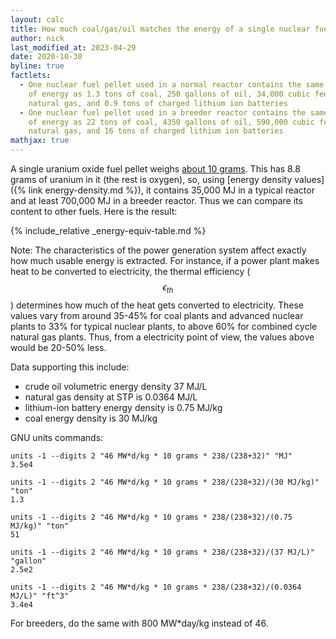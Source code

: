 ```yaml
---
layout: calc
title: How much coal/gas/oil matches the energy of a single nuclear fuel pellet?
author: nick
last_modified_at: 2023-04-29
date: 2020-10-30
byline: true
factlets:
  - One nuclear fuel pellet used in a normal reactor contains the same amount
    of energy as 1.3 tons of coal, 250 gallons of oil, 34,000 cubic feet of
    natural gas, and 0.9 tons of charged lithium ion batteries
  - One nuclear fuel pellet used in a breeder reactor contains the same amount
    of energy as 22 tons of coal, 4350 gallons of oil, 590,000 cubic feet of
    natural gas, and 16 tons of charged lithium ion batteries
mathjax: true
---
```


<div class="row">
<div class="col-lg-8" markdown="1">

A single uranium oxide fuel pellet weighs [about 10
grams](https://www.cameco.com/uranium_101/fuel-processing/fuel-manufacturing/).
This has 8.8 grams of uranium in it (the rest is oxygen), so, using [energy
density values]({% link energy-density.md %}), it contains 35,000 MJ in a typical
reactor and at least 700,000 MJ in a breeder reactor. Thus we can compare its
content to other fuels. Here is the result:

{% include_relative _energy-equiv-table.md %}

Note: The characteristics of the power generation system affect exactly how much usable
energy is extracted. For instance, if a power plant makes heat to be converted to
electricity, the thermal efficiency ($$\epsilon_{th}$$) determines how much of the heat
gets converted to electricity. These values vary from around 35-45% for coal plants and
advanced nuclear plants to 33% for typical nuclear plants, to above 60% for combined cycle
natural gas plants. Thus, from a electricity point of view, the values above would be
20-50% less.

Data supporting this include:

- crude oil volumetric energy density 37 MJ/L
- natural gas density at STP is 0.0364 MJ/L
- lithium-ion battery energy density is 0.75 MJ/kg
- coal energy density is 30 MJ/kg

GNU units commands:

    units -1 --digits 2 "46 MW*d/kg * 10 grams * 238/(238+32)" "MJ"
    3.5e4

    units -1 --digits 2 "46 MW*d/kg * 10 grams * 238/(238+32)/(30 MJ/kg)" "ton"
    1.3

    units -1 --digits 2 "46 MW*d/kg * 10 grams * 238/(238+32)/(0.75 MJ/kg)" "ton"
    51

    units -1 --digits 2 "46 MW*d/kg * 10 grams * 238/(238+32)/(37 MJ/L)" "gallon"
    2.5e2

    units -1 --digits 2 "46 MW*d/kg * 10 grams * 238/(238+32)/(0.0364 MJ/L)" "ft^3"
    3.4e4

For breeders, do the same with 800 MW\*day/kg instead of 46.
